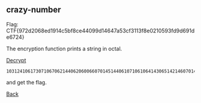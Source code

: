 ## crazy-number

Flag: CTF{972d2068ed1914c5bf8ce44099d14647a53cf3113f8e0210593fd9d691de6724}

The encryption function prints a string in octal.

[Decrypt](http://www.unit-conversion.info/texttools/octal/)
```
103124106173071067062144062060066070145144061071061064143065142146070143145064064060071071144061064066064067141065063143146063061061063146070145060062061060065071063146144071144066071061144145066067062064175
```
and get the flag.

[Back](../unbreakable.md)
